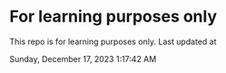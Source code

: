 # For learning purposes only
This repo is for learning purposes only.
Last updated at

Sunday, December 17, 2023 1:17:42 AM

